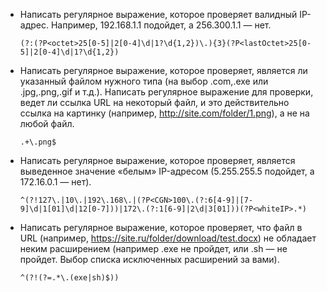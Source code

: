 - Написать регулярное выражение, которое проверяет валидный IP-адрес. Например, 192.168.1.1 подойдет, а 256.300.1.1 — нет.

    ```
    (?:(?P<octet>25[0-5]|2[0-4]\d|1?\d{1,2})\.){3}(?P<lastOctet>25[0-5]|2[0-4]\d|1?\d{1,2})
    ```

- Написать регулярное выражение, которое проверяет, является ли указанный файлом нужного типа (на выбор .com,.exe или .jpg,.png,.gif и т.д.). Написать регулярное выражение для проверки, ведет ли ссылка URL на некоторый файл, и это действительно ссылка на картинку (например, http://site.com/folder/1.png), а не на любой файл.

    ```
    .+\.png$
    ```

- Написать регулярное выражение, которое проверяет, является выведенное значение «белым» IP-адресом (5.255.255.5 подойдет, а 172.16.0.1 — нет).

    ```
    ^(?!127\.|10\.|192\.168\.|(?P<CGN>100\.(?:6[4-9]|[7-9]\d|1[01]\d|12[0-7]))|172\.(?:1[6-9]|2\d|3[01]))(?P<whiteIP>.*)
    ```

- Написать регулярное выражение, которое проверяет, что файл в URL (например, https://site.ru/folder/download/test.docx) не обладает неким расширением (например .exe не пройдет, или .sh — не пройдет. Выбор списка исключенных расширений за вами).

    ```
    ^(?!(?=.*\.(exe|sh)$))
    ```
